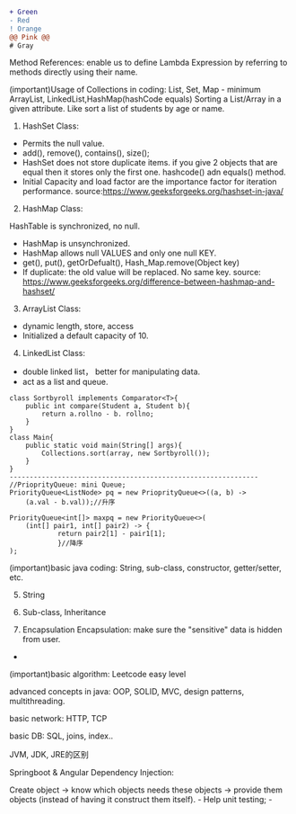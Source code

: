 ```diff
+ Green
- Red
! Orange
@@ Pink @@
# Gray
```

Method References: enable us to define Lambda Expression by referring to methods directly using their name.

(important)Usage of Collections in coding: 
List, Set, Map - minimum ArrayList, LinkedList,HashMap(hashCode equals)
Sorting a List/Array in a given attribute. Like sort a list of students by age or name.

1. HashSet Class:

- Permits the null value.
- add(), remove(), contains(), size();
- HashSet does not store duplicate items. if you give 2 objects that are equal then it stores only the first one. hashcode() adn equals() method.
- Initial Capacity and load factor are the importance factor for iteration performance.
source:https://www.geeksforgeeks.org/hashset-in-java/

2. HashMap Class:

HashTable is synchronized, no null.
- HashMap is unsynchronized.
- HashMap allows null VALUES and only one null KEY. 
- get(), put(), getOrDefualt(), Hash_Map.remove(Object key)
- If duplicate: the old value will be replaced. No same key. 
source: https://www.geeksforgeeks.org/difference-between-hashmap-and-hashset/

3. ArrayList Class:

- dynamic length, store, access
- Initialized a default capacity of 10.

4. LinkedList Class:

- double linked list， better for manipulating data. 
- act as a list and queue.

```
class Sortbyroll implements Comparator<T>{
    public int compare(Student a, Student b){
        return a.rollno - b. rollno;
    }
}
class Main{
    public static void main(String[] args){
        Collections.sort(array, new Sortbyroll());  
    }
}
--------------------------------------------------------------
//PrioprityQueue: mini Queue;
PriorityQueue<ListNode> pq = new PrioprityQueue<>((a, b) ->
    (a.val - b.val));//升序

PriorityQueue<int[]> maxpq = new PriorityQueue<>(
    (int[] pair1, int[] pair2) -> { 
            return pair2[1] - pair1[1];
            }//降序
);
```

(important)basic java coding: String, sub-class, constructor, getter/setter, etc.

5. String

6. Sub-class, Inheritance

7. Encapsulation
Encapsulation: make sure the "sensitive" data is hidden from user.
- 

(important)basic algorithm: Leetcode easy level

advanced concepts in java: OOP, SOLID, MVC, design patterns, multithreading.

basic network: HTTP, TCP

basic DB: SQL, joins, index..

JVM, JDK, JRE的区别

Springboot & Angular
Dependency Injection:


Create object -> know which objects needs these objects -> provide them objects (instead of having it construct them itself).
    - Help unit testing;
    - 

